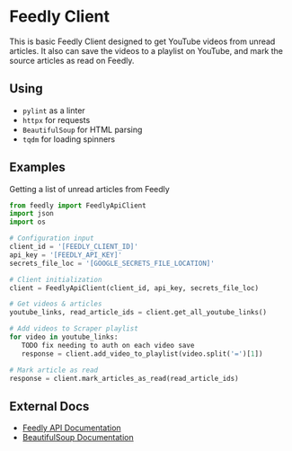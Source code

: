 # Feedly Client

This is basic Feedly Client designed to get YouTube videos from unread articles. It also can save the videos to a playlist on YouTube, and mark the source articles as read on Feedly. 

## Using

* `pylint` as a linter
* `httpx` for requests
* `BeautifulSoup` for HTML parsing
* `tqdm` for loading spinners

## Examples

Getting a list of unread articles from Feedly
```python
from feedly import FeedlyApiClient
import json
import os

# Configuration input
client_id = '[FEEDLY_CLIENT_ID]'
api_key = '[FEEDLY_API_KEY]'
secrets_file_loc = '[GOOGLE_SECRETS_FILE_LOCATION]'

# Client initialization
client = FeedlyApiClient(client_id, api_key, secrets_file_loc)

# Get videos & articles
youtube_links, read_article_ids = client.get_all_youtube_links()

# Add videos to Scraper playlist
for video in youtube_links:
   TODO fix needing to auth on each video save
   response = client.add_video_to_playlist(video.split('=')[1])

# Mark article as read
response = client.mark_articles_as_read(read_article_ids)
```

## External Docs
* [Feedly API Documentation](https://developers.feedly.com/)
* [BeautifulSoup Documentation](https://www.crummy.com/software/BeautifulSoup/bs4/doc/index.html)

